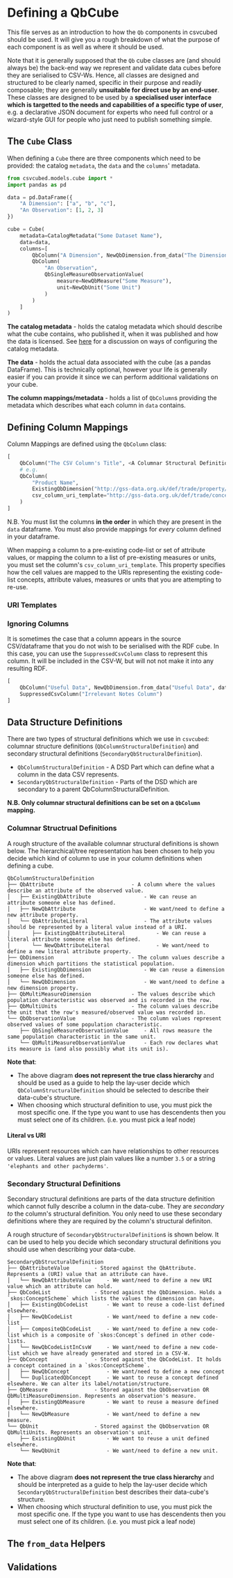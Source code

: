 # Defining a QbCube

This file serves as an introduction to how the `Qb` components in csvcubed should be used. It will give you a rough breakdown of what the purpose of each component is as well as where it should be used.

Note that it is generally supposed that the `Qb` cube classes are (and should always be) the back-end way we represent and validate data cubes before they are serialised to CSV-Ws. Hence, all classes are designed and structured to be clearly named, specific in their purpose and readily composable; they are generally **unsuitable for direct use by an end-user**. These classes are designed to be used by a **specialised user interface which is targetted to the needs and capabilities of a specific type of user**, e.g. a declarative JSON document for experts who need full control or a wizard-style GUI for people who just need to publish something simple.

## The `Cube` Class

When defining a `Cube` there are three components which need to be provided: the catalog `metadata`, the `data` and the `columns`' metadata.

```python
from csvcubed.models.cube import *
import pandas as pd

data = pd.DataFrame({
    "A Dimension": ["a", "b", "c"],
    "An Observation": [1, 2, 3]
})

cube = Cube(
    metadata=CatalogMetadata("Some Dataset Name"),
    data=data,
    columns=[
        QbColumn("A Dimension", NewQbDimension.from_data("The Dimension's Name", data["A Dimension"])),
        QbColumn(
            "An Observation",
            QbSingleMeasureObservationValue(
                measure=NewQbMeasure("Some Measure"),
                unit=NewQbUnit("Some Unit")
            )
        )
    ]
)
```

**The catalog metadata** - holds the catalog metadata which should describe what the cube contains, who published it, when it was published and how the data is licensed. See [here](https://github.com/GSS-Cogs/dataengineer-walkthrough/blob/master/csvcubed-usage/Generating%20Catalog%20Metadata.md#how-to-generate-catalog-metadata) for a discussion on ways of configuring the catalog metadata.

**The data** - holds the actual data associated with the cube (as a pandas DataFrame). This is technically optional, however your life is generally easier if you can provide it since we can perform additional validations on your cube.

**The column mappings/metadata** - holds a list of `QbColumn`s providing the metadata which describes what each column in `data` contains.

## Defining Column Mappings

Column Mappings are defined using the `QbColumn` class:

```python
[
    QbColumn("The CSV Column's Title", <A Columnar Structural Definition (QbColumnStructuralDefinition)>),
    # e.g.
    QbColumn(
        "Product Name", 
        ExistingQbDimension("http://gss-data.org.uk/def/trade/property/dimension/product"),
        csv_column_uri_template="http://gss-data.org.uk/def/trade/concept-scheme/sitc-sections/{+product_name}"
    )
]
```

N.B. You must list the columns **in the order** in which they are present in the `data` dataframe. You must also provide mappings for *every* column defined in your dataframe.

When mapping a column to a pre-existing code-list or set of attribute values, or mapping the column to a list of pre-existing measures or units, you must set the column's `csv_column_uri_template`. This property specifies how the cell values are mapped to the URIs representing the existing code-list concepts, attribute values, measures or units that you are attempting to re-use.

### URI Templates

<!-- todo: Need some discussion on what URI templates should look like and how the title of the column is transformed into the column's name. -->

### Ignoring Columns

It is sometimes the case that a column appears in the source CSV/dataframe that you do not wish to be serialised with the RDF cube. In this case, you can use the `SuppressedCsvColumn` class to represent this column. It will be included in the CSV-W, but will not not make it into any resulting RDF.

```python
[
    QbColumn("Useful Data", NewQbDimension.from_data("Useful Data", data["Useful Data"])),
    SuppressedCsvColumn("Irrelevant Notes Column")
]
```

## Data Structure Definitions

There are two types of structural definitions which we use in `csvcubed`: columnar structure definitions (`QbColumnStructuralDefinition`) and secondary structural definitions (`SecondaryQbStructuralDefinition`).

* `QbColumnStructuralDefinition` - A DSD Part which can define what a column in the data CSV represents.
* `SecondaryQbStructuralDefinition` - Parts of the DSD which are secondary to a parent QbColumnStructuralDefinition.

**N.B. Only columnar structural definitions can be set on a `QbColumn` mapping.**

### Columnar Structrual Definitions

A rough structure of the available columnar structural definitions is shown below. The hierarchical/tree representation has been chosen to help you decide which kind of column to use in your column definitions when defining a cube.

```text
QbColumnStructuralDefinition
├── QbAttribute                         - A column where the values describe an attribute of the observed value.
│   ├── ExistingQbAttribute                 - We can reuse an attribute someone else has defined.
│   ├── NewQbAttribute                      - We want/need to define a new attribute property.
│   └── QbAttributeLiteral                  - The attribute values should be represented by a literal value instead of a URI.
│       ├── ExistingQbAttributeLiteral          - We can reuse a literal attribute someone else has defined.
│       └── NewQbAttributeLiteral               - We want/need to define a new literal attribute property.
├── QbDimension                         - The column values describe a dimension which partitions the statistical population.
│   ├── ExistingQbDimension                 - We can reuse a dimension someone else has defined.
│   └── NewQbDimension                      - We want/need to define a new dimension property.
├── QbMultiMeasureDimension             - The values describe which population characteristic was observed and is recorded in the row.
├── QbMultiUnits                        - The column values describe the unit that the row's measured/observed value was recorded in.
└── QbObservationValue                  - The column values represent observed values of some population characteristic.
    ├── QbSingleMeasureObservationValue     - All rows measure the same population characteristic in the same unit.
    └── QbMultiMeasureObservationValue      - Each row declares what its measure is (and also possibly what its unit is).
```

**Note that**:

* The above diagram **does not represent the true class hierarchy** and should be used as a guide to help the lay-user decide which  `QbColumnStructuralDefinition` should be selected to describe their data-cube's structure.
* When choosing which structural definition to use, you must pick the most specific one. If the type you want to use has descendents then you must select one of its children. (i.e. you must pick a leaf node)

#### Literal vs URI

URIs represent resources which can have relationships to other resources or values. Literal values are just plain values like a number `3.5` or a string `'elephants and other pachyderms'`.

### Secondary Structural Definitions

Secondary structural definitions are parts of the data structure definition which cannot fully describe a column in the data-cube. They are *secondary to* the column's structural definition. You only need to use these secondary definitions where they are required by the column's structural definiton.

A rough structure of `SecondaryQbStructuralDefinition`s is shown below. It can be used to help you decide which secondary structural definitions you should use when describing your data-cube.

```text
SecondaryQbStructuralDefinition
├── QbAttributeValue        - Stored against the QbAttribute. Represents a (URI) value that an attribute can have.        
│   └── NewQbAttributeValue     - We want/need to define a new URI value which an attribute can hold.
├── QbCodeList              - Stored against the QbDimension. Holds a `skos:ConceptScheme` which lists the values the dimension can have.
│   ├── ExistingQbCodeList      - We want to reuse a code-list defined elsewhere.
│   ├── NewQbCodeList           - We want/need to define a new code-list   
│   ├── CompositeQbCodeList     - We want/need to define a new code-list which is a composite of `skos:Concept`s defined in other code-lists.
│   └── NewQbCodeListInCsvW     - We want/need to define a new code-list which we have already generated and stored in a CSV-W.
├── QbConcept               - Stored against the QbCodeList. It holds a concept contained in a `skos:ConceptScheme`.
│   ├── NewQbConcept            - We want/need to define a new concept
│   └── DuplicatedQbConcept     - We want to reuse a concept defined elsewhere. We can alter its label/notation/structure.
├── QbMeasure               - Stored against the QbObservation OR QbMultiMeasureDimension. Represents an observation's measure.
│   ├── ExistingQbMeasure       - We want to reuse a measure defined elsewhere.
│   └── NewQbMeasure            - We want/need to define a new measure.
└── QbUnit                  - Stored against the QbObservation OR QbMultiUnits. Represents an observation's unit.
    ├── ExistingQbUnit          - We want to reuse a unit defined elsewhere.
    └── NewQbUnit               - We want/need to define a new unit.
```

**Note that**:

* The above diagram **does not represent the true class hierarchy** and should be interpreted as a guide to help the lay-user decide which `SecondaryQbStructuralDefinition` best describes their data-cube's structure.
* When choosing which structural definition to use, you must pick the most specific one. If the type you want to use has descendents then you must select one of its children. (i.e. you must pick a leaf node)

## The `from_data` Helpers

<!-- todo: Discuss where and how to use the `from_data` helper methods. -->

## Validations

<!-- todo: Discuss what we typically validate in these structural definitions. -->

<!-- todo: Discuss how to initiate the relevant validations against a cube. -->
